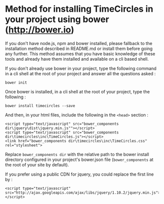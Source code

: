 # Method for installing TimeCircles in your project using bower (http://bower.io)

If you don't have node.js, npm and bower installed, please fallback to the installation method described in README.md or install them before going any further. 
This method assumes that you have basic knowledge of these tools and already have them installed and available on a cli based shell.
  
If you don't already use bower in your project, type the following command in a cli shell at the root of your project and answer all the questions asked :
  
    bower init
  
Once bower is installed, in a cli shell at the root of your project, type the following :
  
    bower install timecircles --save
  
And then, in your html files, include the following in the `<head>` section :    
  
    <script type="text/javascript" src="bower_components dir\jquery\dist\jquery.min.js""></script>
    <script type="text/javascript" src="bower_components dir\timecircles\inc\TimeCircles.js"></script>
    <link href="bower_components dir\timecircles\inc\TimeCircles.css" rel="stylesheet">
      
Replace `bower_components dir` with the relative path to the bower install directory configured in your project's bower.json file (`bower_components` at the root of your site by default).
     
If you prefer using a public CDN for jquery, you could replace the first line by :
  
    <script type="text/javascript" src="http://ajax.googleapis.com/ajax/libs/jquery/1.10.2/jquery.min.js"></script>
